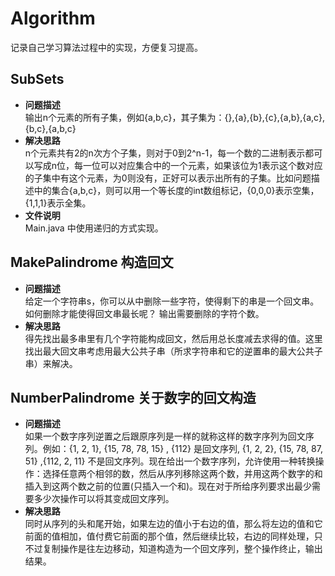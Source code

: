 # Algorithm
记录自己学习算法过程中的实现，方便复习提高。

## SubSets 
- __问题描述__  
输出n个元素的所有子集，例如{a,b,c}，其子集为：{},{a},{b},{c},{a,b},{a,c},{b,c},{a,b,c}
- __解决思路__  
n个元素共有2的n次方个子集，则对于0到2^n-1，每一个数的二进制表示都可以写成n位，每一位可以对应集合中的一个元素，如果该位为1表示这个数对应的子集中有这个元素，为0则没有，正好可以表示出所有的子集。比如问题描述中的集合{a,b,c}，则可以用一个等长度的int数组标记，{0,0,0}表示空集，{1,1,1}表示全集。
- __文件说明__  
Main.java 中使用递归的方式实现。

## MakePalindrome 构造回文
- __问题描述__  
给定一个字符串s，你可以从中删除一些字符，使得剩下的串是一个回文串。如何删除才能使得回文串最长呢？ 输出需要删除的字符个数。
- __解决思路__  
得先找出最多串里有几个字符能构成回文，然后用总长度减去求得的值。这里找出最大回文串考虑用最大公共子串（所求字符串和它的逆置串的最大公共子串）来解决。

## NumberPalindrome 关于数字的回文构造
- __问题描述__  
如果一个数字序列逆置之后跟原序列是一样的就称这样的数字序列为回文序列。例如：{1, 2, 1}, {15, 78, 78, 15} , {112} 是回文序列, {1, 2, 2}, {15, 78, 87, 51} ,{112, 2, 11} 不是回文序列。现在给出一个数字序列，允许使用一种转换操作：选择任意两个相邻的数，然后从序列移除这两个数，并用这两个数字的和插入到这两个数之前的位置(只插入一个和)。现在对于所给序列要求出最少需要多少次操作可以将其变成回文序列。  
- __解决思路__  
同时从序列的头和尾开始，如果左边的值小于右边的值，那么将左边的值和它前面的值相加，值付费它前面的那个值，然后继续比较，右边的同样处理，只不过复制操作是往左边移动，知道构造为一个回文序列，整个操作终止，输出结果。
